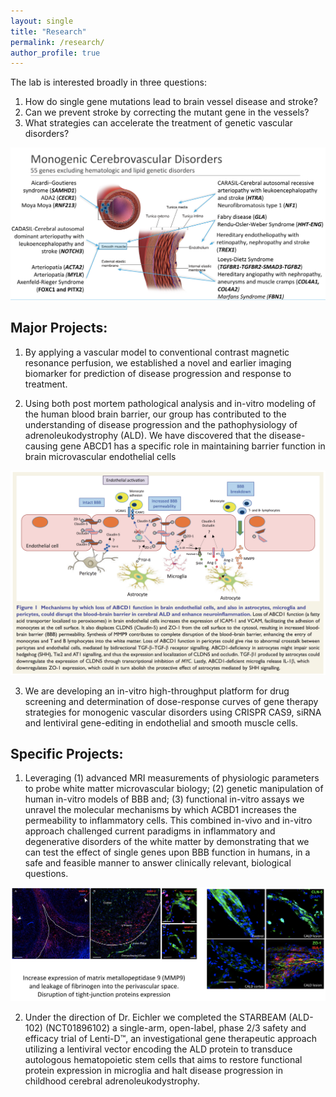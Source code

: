 ```yaml
---
layout: single
title: "Research"
permalink: /research/
author_profile: true
---
```


The lab is interested broadly in three questions:

1. How do single gene mutations lead to brain vessel disease and stroke?
2. Can we prevent stroke by correcting the mutant gene in the vessels?
3. What strategies can accelerate the treatment of genetic vascular disorders?

![Disorders](/assets/img/disorders.png)

## Major Projects:

1. By applying a vascular model to conventional contrast magnetic resonance perfusion,
we established a novel and earlier imaging biomarker for prediction of disease progression and response to treatment.


2. Using both post mortem pathological analysis and in-vitro modeling of the human blood brain barrier,
our group has contributed to the understanding of disease progression and the pathophysiology of adrenoleukodystrophy (ALD).
We have discovered that the disease-causing gene ABCD1 has a specific role in maintaining barrier function in brain microvascular endothelial cells

![BBB-Diagram](/assets/img/bbb-diagram.png)

3. We are developing an in-vitro high-throughput platform for drug screening and determination
of dose-response curves of gene therapy strategies for monogenic vascular disorders
using CRISPR CAS9, siRNA and lentiviral gene-editing in endothelial and smooth muscle cells.


## Specific Projects:

1. Leveraging (1) advanced MRI measurements of physiologic parameters to probe white matter microvascular biology;
(2) genetic manipulation of human in-vitro models of BBB and; (3) functional in-vitro assays
we unravel the molecular mechanisms by which ACBD1 increases the permeability to inflammatory cells.
This combined in-vivo and in-vitro approach challenged current paradigms in inflammatory and degenerative
disorders of the white matter by demonstrating that we can test the effect of single genes upon BBB
function in humans, in a safe and feasible manner to answer clinically relevant, biological questions.

![Contrast](/assets/img/contrast.png)

2. Under the direction of Dr. Eichler we completed the STARBEAM (ALD-102) (NCT01896102)
a single-arm, open-label, phase 2/3 safety and efficacy trial of Lenti-D™,
an investigational gene therapeutic approach utilizing a lentiviral vector encoding the ALD protein
to transduce autologous hematopoietic stem cells that aims to restore functional protein expression
in microglia and halt disease progression in childhood cerebral adrenoleukodystrophy.
